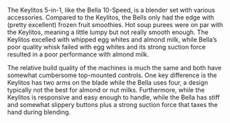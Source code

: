 The Keylitos 5-in-1, like the Bella 10-Speed, is a blender set with various accessories. Compared to the Keylitos, the Bells only had the edge with (pretty excellent) frozen fruit smoothies. Hot soup purees were on par with the Keylitos, meaning a little lumpy but not really smooth enough. The Keylitos excelled with whipped egg whites and almond milk, while Bella’s poor quality whisk failed with egg whites and its strong suction force resulted in a poor performance with almond milk.

The relative build quality of the machines is much the same and both have somewhat cumbersome top-mounted controls. One key difference is the Keylitos has two arms on the blade while the Bella uses four, a design typically not the best for almond or nut milks. Furthermore, while the Keylitos is responsive and easy enough to handle, while the Bella has stiff and somewhat slippery buttons plus a strong suction force that taxes the hand during blending.